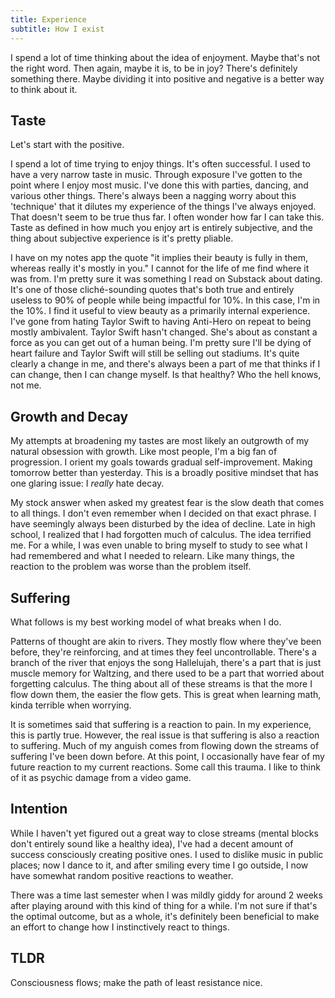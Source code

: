 ```yaml
---
title: Experience
subtitle: How I exist
---
```

I spend a lot of time thinking about the idea of enjoyment. Maybe that's not the right word. Then again, maybe it is, to be in joy? There's definitely something there. Maybe dividing it into positive and negative is a better way to think about it.

## Taste

Let's start with the positive.

I spend a lot of time trying to enjoy things. It's often successful. I used to have a very narrow taste in music. Through exposure I've gotten to the point where I enjoy most music. I've done this with parties, dancing, and various other things. There's always been a nagging worry about this 'technique' that it dilutes my experience of the things I've always enjoyed. That doesn't seem to be true thus far. I often wonder how far I can take this. Taste as defined in how much you enjoy art is entirely subjective, and the thing about subjective experience is it's pretty pliable.

I have on my notes app the quote "it implies their beauty is fully in them, whereas really it's mostly in you." I cannot for the life of me find where it was from. I'm pretty sure it was something I read on Substack about dating. It's one of those cliché-sounding quotes that's both true and entirely useless to 90% of people while being impactful for 10%. In this case, I'm in the 10%. I find it useful to view beauty as a primarily internal experience. I've gone from hating Taylor Swift to having Anti-Hero on repeat to being mostly ambivalent. Taylor Swift hasn't changed. She's about as constant a force as you can get out of a human being. I'm pretty sure I'll be dying of heart failure and Taylor Swift will still be selling out stadiums. It's quite clearly a change in me, and there's always been a part of me that thinks if I can change, then I can change myself. Is that healthy? Who the hell knows, not me.

## Growth and Decay

My attempts at broadening my tastes are most likely an outgrowth of my natural obsession with growth. Like most people, I'm a big fan of progression. I orient my goals towards gradual self-improvement. Making tomorrow better than yesterday. This is a broadly positive mindset that has one glaring issue: I *really* hate decay.

My stock answer when asked my greatest fear is the slow death that comes to all things. I don't even remember when I decided on that exact phrase. I have seemingly always been disturbed by the idea of decline. Late in high school, I realized that I had forgotten much of calculus. The idea terrified me. For a while, I was even unable to bring myself to study to see what I had remembered and what I needed to relearn. Like many things, the reaction to the problem was worse than the problem itself.

## Suffering

What follows is my best working model of what breaks when I do.

Patterns of thought are akin to rivers. They mostly flow where they've been before, they're reinforcing, and at times they feel uncontrollable. There's a branch of the river that enjoys the song Hallelujah, there's a part that is just muscle memory for Waltzing, and there used to be a part that worried about forgetting calculus. The thing about all of these streams is that the more I flow down them, the easier the flow gets. This is great when learning math, kinda terrible when worrying.

It is sometimes said that suffering is a reaction to pain. In my experience, this is partly true. However, the real issue is that suffering is also a reaction to suffering. Much of my anguish comes from flowing down the streams of suffering I've been down before. At this point, I occasionally have fear of my future reaction to my current reactions. Some call this trauma. I like to think of it as psychic damage from a video game.

## Intention

While I haven't yet figured out a great way to close streams (mental blocks don't entirely sound like a healthy idea), I've had a decent amount of success consciously creating positive ones. I used to dislike music in public places; now I dance to it, and after smiling every time I go outside, I now have somewhat random positive reactions to weather.

There was a time last semester when I was mildly giddy for around 2 weeks after playing around with this kind of thing for a while. I'm not sure if that's the optimal outcome, but as a whole, it's definitely been beneficial to make an effort to change how I instinctively react to things.

## TLDR

Consciousness flows; make the path of least resistance nice.